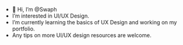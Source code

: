 - 👋 Hi, I’m @Swaph
- I’m interested in UI/UX Design.
- I’m currently learning the basics of UX Design and working on my portfolio.
- Any tips on more UI/UX design resources are welcome.

<!---
Swaph/Swaph is a ✨ special ✨ repository because its `README.md` (this file) appears on your GitHub profile.
You can click the Preview link to take a look at your changes.
--->
